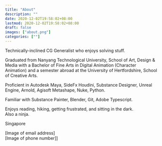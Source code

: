 ```yaml
---
title: "About"
description: ""
date: 2020-12-02T19:58:02+08:00
lastmod: 2020-12-02T19:58:02+08:00
draft: false
images: ["about.png"]
categories: [""]
---
```


Technically-inclined CG Generalist who enjoys solving stuff.

Graduated from Nanyang Technological University, School of Art, Design & Media with a Bachelor of Fine Arts in Digital Animation (Character Animation) and a semester abroad at the University of Hertfordshire, School of Creative Arts.

Proficient in Autodesk Maya, SideFx Houdini, Substance Designer, Unreal Engine, Arnold, Agisoft Metashape, Nuke, Python.  

Familiar with Substance Painter, Blender, Git, Adobe Typescript.  

Enjoys reading, hiking, getting frustrated, and sitting in the dark.  
Also a ninja.

Singapore

[Image of email address]  
[Image of phone number]]

